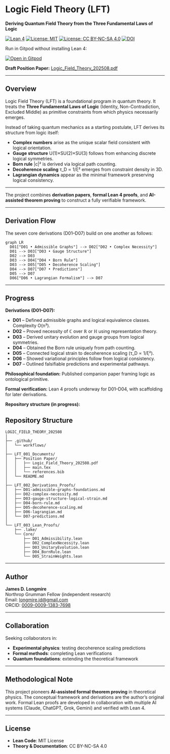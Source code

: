 ﻿# Logic Field Theory (LFT)

**Deriving Quantum Field Theory from the Three Fundamental Laws of Logic**

[![Lean 4](https://img.shields.io/badge/Lean-4.21.0-blue)](https://github.com/leanprover/lean4)
[![License: MIT](https://img.shields.io/badge/Code-MIT-green.svg)](LICENSE)
[![License: CC BY-NC-SA 4.0](https://img.shields.io/badge/Theory-CC%20BY--NC--SA%204.0-lightgrey.svg)](LICENSE)
[![DOI](https://zenodo.org/badge/DOI/10.5281/zenodo.16884443.svg)](https://doi.org/10.5281/zenodo.16884443)

Run in Gitpod without installing Lean 4:

[![Open in Gitpod](https://gitpod.io/button/open-in-gitpod.svg)](https://gitpod.io/#https://github.com/jdlongmire/Logic_Field_Theory_202508)

**Draft Position Paper:** [Logic_Field_Theory_202508.pdf](https://github.com/jdlongmire/Logic_Field_Theory_202508/blob/main/LFT_001_Documents/Position%20Paper/Logic_Field_Theory_202508.pdf)

---

## Overview

Logic Field Theory (LFT) is a foundational program in quantum theory. It treats the **Three Fundamental Laws of Logic** (Identity, Non-Contradiction, Excluded Middle) as primitive constraints from which physics necessarily emerges.

Instead of taking quantum mechanics as a starting postulate, LFT derives its structure from logic itself:

- **Complex numbers** arise as the unique scalar field consistent with logical orientation.
- **Gauge structure** U(1)×SU(2)×SU(3) follows from enhancing discrete logical symmetries.
- **Born rule** |c|² is derived via logical path counting.
- **Decoherence scaling** τ_D ∝ 1/ξ² emerges from constraint density in 3D.
- **Lagrangian dynamics** appear as the minimal framework preserving logical consistency.

---

The project combines **derivation papers**, **formal Lean 4 proofs**, and **AI-assisted theorem proving** to construct a fully verifiable framework.

---

## Derivation Flow

The seven core derivations (D01–D07) build on one another as follows:

```mermaid
graph LR
  D01["D01 • Admissible Graphs"] --> D02["D02 • Complex Necessity"]
  D01 --> D03["D03 • Gauge Structure"]
  D02 --> D03
  D03 --> D04["D04 • Born Rule"]
  D03 --> D05["D05 • Decoherence Scaling"]
  D04 --> D07["D07 • Predictions"]
  D05 --> D07
  D06["D06 • Lagrangian Formalism"] --> D07
```

---

## Progress

**Derivations (D01–D07):**
- **D01** – Defined admissible graphs and logical equivalence classes. Complexity O(n³).
- **D02** – Proved necessity of ℂ over ℝ or ℍ using representation theory.
- **D03** – Derived unitary evolution and gauge groups from logical symmetries.
- **D04** – Obtained the Born rule uniquely from path counting.
- **D05** – Connected logical strain to decoherence scaling (τ_D ∝ 1/ξ²).
- **D06** – Showed variational principles follow from logical consistency.
- **D07** – Outlined falsifiable predictions and experimental pathways.

**Philosophical foundation:** Published companion paper framing logic as ontological primitive.

**Formal verification:** Lean 4 proofs underway for D01–D04, with scaffolding for later derivations.

**Repository structure (in progress):**

## Repository Structure
```text
LOGIC_FIELD_THEORY_202508
│
├── .github/
│   └── workflows/
│
├── LFT_001_Documents/
│   ├── Position Paper/
│   │   ├── Logic_Field_Theory_202508.pdf
│   │   ├── main.tex
│   │   └── references.bib
│   └── README.md
│
├── LFT_002_Derivations_Proofs/
│   ├── D01-admissible-graphs-foundations.md
│   ├── D02-complex-necessity.md
│   ├── D03-gauge-structure-logical-strain.md
│   ├── D04-born-rule.md
│   ├── D05-decoherence-scaling.md
│   ├── D06-lagrangian.md
│   └── D07-predictions.md
│
└── LFT_003_Lean_Proofs/
    ├── .lake/
    └── Core/
        ├── D01_Admissibility.lean
        ├── D02_ComplexNecessity.lean
        ├── D03_UnitaryEvolution.lean
        ├── D04_BornRule.lean
        └── D05_StrainWeights.lean
```

---

## Author

**James D. Longmire**  
Northrop Grumman Fellow (independent research)  
Email: longmire.jd@gmail.com  
ORCID: [0009-0009-1383-7698](https://orcid.org/0009-0009-1383-7698)

---

## Collaboration

Seeking collaborators in:
- **Experimental physics**: testing decoherence scaling predictions
- **Formal methods**: completing Lean verifications
- **Quantum foundations**: extending the theoretical framework

---

## Methodological Note

This project pioneers **AI-assisted formal theorem proving** in theoretical physics. The conceptual framework and derivations are the author’s original work. Formal Lean proofs are developed in collaboration with multiple AI systems (Claude, ChatGPT, Grok, Gemini) and verified with Lean 4.

---

## License

- **Lean Code**: MIT License
- **Theory & Documentation**: CC BY-NC-SA 4.0

